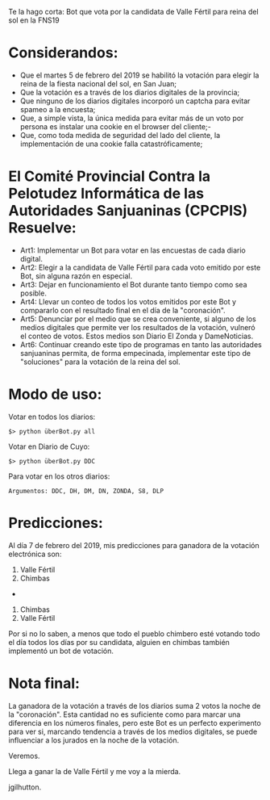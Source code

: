 Te la hago corta:
  Bot que vota por la candidata de Valle Fértil para reina del sol en la FNS19

# Considerandos:

- Que el martes 5 de febrero del 2019 se habilitó la votación para elegir la reina de la fiesta nacional del sol, en San Juan;
- Que la votación es a través de los diarios digitales de la provincia;
- Que ninguno de los diarios digitales incorporó un captcha para evitar spameo a la encuesta;
- Que, a simple vista, la única medida para evitar más de un voto por persona es instalar una cookie en el browser del cliente;-
- Que, como toda medida de seguridad del lado del cliente, la implementación de una cookie falla catastróficamente;

# El Comité Provincial Contra la Pelotudez Informática de las Autoridades Sanjuaninas (CPCPIS) Resuelve:

- Art1: Implementar un Bot para votar en las encuestas de cada diario digital.
- Art2: Elegir a la candidata de Valle Fértil para cada voto emitido por este Bot, sin alguna razón en especial. 
- Art3: Dejar en funcionamiento el Bot durante tanto tiempo como sea posible.
- Art4: Llevar un conteo de todos los votos emitidos por este Bot y compararlo con el resultado final en el día de la 
"coronación".
- Art5: Denunciar por el medio que se crea conveniente, si alguno de los medios digitales que permite ver los resultados de la 
votación, vulneró el conteo de votos. Estos medios son Diario El Zonda y DameNoticias.
- Art6: Continuar creando este tipo de programas en tanto las autoridades sanjuaninas permita, de forma empecinada, implementar este tipo de "soluciones" para la votación de la reina del sol.

# Modo de uso:
Votar en todos los diarios:
```
$> python überBot.py all
```

Votar en Diario de Cuyo: 
```
$> python überBot.py DDC
```

Para votar en los otros diarios: 
```
Argumentos: DDC, DH, DM, DN, ZONDA, S8, DLP
```

# Predicciones:
Al día 7 de febrero del 2019, mis predicciones para ganadora de la votación electrónica son:

1. Valle Fértil
2. Chimbas
-
1. Chimbas
2. Valle Fértil

Por si no lo saben, a menos que todo el pueblo chimbero esté votando todo el día todos los días por su candidata, alguien en chimbas también implementó un bot de votación.

# Nota final:

La ganadora de la votación a través de los diarios suma 2 votos la noche de la "coronación". Esta cantidad no es suficiente como para marcar una diferencia en los números finales, pero este Bot es un perfecto experimento para ver si, marcando tendencia a través de los medios digitales, se puede influenciar a los jurados en la noche de la votación.

Veremos.

Llega a ganar la de Valle Fértil y me voy a la mierda.

jgilhutton.
